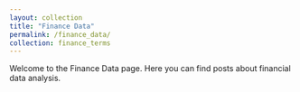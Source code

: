 ```yaml
---
layout: collection
title: "Finance Data"
permalink: /finance_data/
collection: finance_terms
---
```


Welcome to the Finance Data page. Here you can find posts about financial data analysis.
